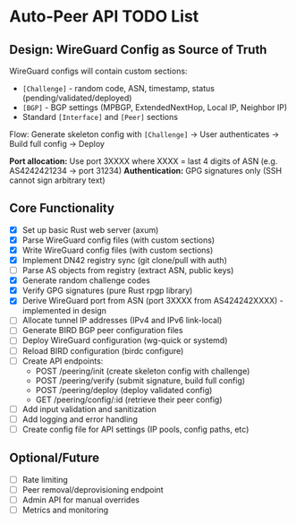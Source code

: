 # Auto-Peer API TODO List

## Design: WireGuard Config as Source of Truth

WireGuard configs will contain custom sections:
- `[Challenge]` - random code, ASN, timestamp, status (pending/validated/deployed)
- `[BGP]` - BGP settings (MPBGP, ExtendedNextHop, Local IP, Neighbor IP)
- Standard `[Interface]` and `[Peer]` sections

Flow: Generate skeleton config with `[Challenge]` → User authenticates → Build full config → Deploy

**Port allocation:** Use port 3XXXX where XXXX = last 4 digits of ASN (e.g. AS4242421234 → port 31234)
**Authentication:** GPG signatures only (SSH cannot sign arbitrary text)

## Core Functionality

- [x] Set up basic Rust web server (axum)
- [x] Parse WireGuard config files (with custom sections)
- [x] Write WireGuard config files (with custom sections)
- [x] Implement DN42 registry sync (git clone/pull with auth)
- [ ] Parse AS objects from registry (extract ASN, public keys)
- [x] Generate random challenge codes
- [x] Verify GPG signatures (pure Rust rpgp library)
- [x] Derive WireGuard port from ASN (port 3XXXX from AS424242XXXX) - implemented in design
- [ ] Allocate tunnel IP addresses (IPv4 and IPv6 link-local)
- [ ] Generate BIRD BGP peer configuration files
- [ ] Deploy WireGuard configuration (wg-quick or systemd)
- [ ] Reload BIRD configuration (birdc configure)
- [ ] Create API endpoints:
  - POST /peering/init (create skeleton config with challenge)
  - POST /peering/verify (submit signature, build full config)
  - POST /peering/deploy (deploy validated config)
  - GET /peering/config/:id (retrieve their peer config)
- [ ] Add input validation and sanitization
- [ ] Add logging and error handling
- [ ] Create config file for API settings (IP pools, config paths, etc)

## Optional/Future

- [ ] Rate limiting
- [ ] Peer removal/deprovisioning endpoint
- [ ] Admin API for manual overrides
- [ ] Metrics and monitoring
